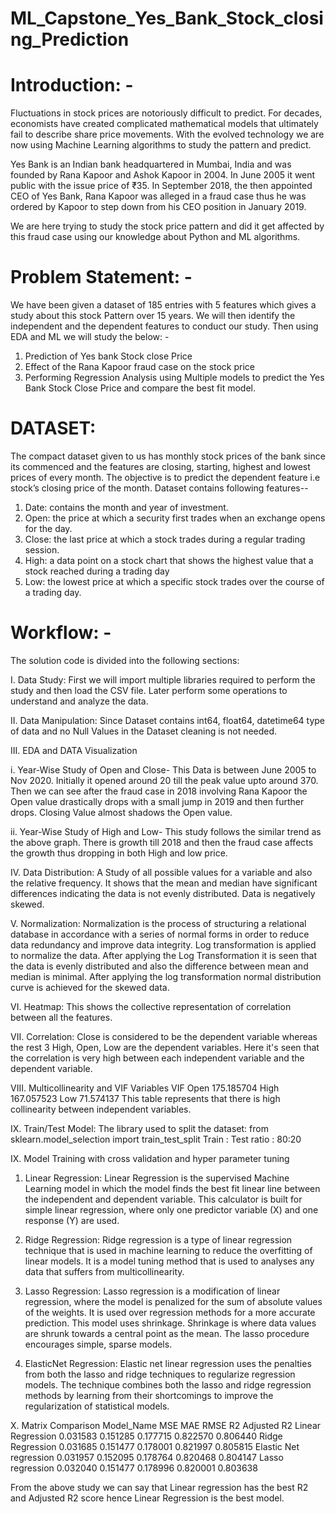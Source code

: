 # ML_Capstone_Yes_Bank_Stock_closing_Prediction

# Introduction: - 

Fluctuations in stock prices are notoriously difficult to predict. For decades, economists have created complicated mathematical models that ultimately fail to describe share price movements. With the evolved technology we are now using Machine Learning algorithms to study the pattern and predict.

Yes Bank is an Indian bank headquartered in Mumbai, India and was founded by Rana Kapoor and Ashok Kapoor in 2004. In June 2005 it went public with the issue price of ₹35.  In September 2018, the then appointed CEO of Yes Bank, Rana Kapoor was alleged in a fraud case thus he was ordered by Kapoor to step down from his CEO position in January 2019. 
		   
We are here trying to study the stock price pattern and did it get affected by this fraud case using our knowledge about Python and ML algorithms.

# Problem Statement: -

We have been given a dataset of 185 entries with 5 features which gives a study about this stock Pattern over 15 years. We will then identify the independent and the dependent features to conduct our study. Then using EDA and ML we will study the below: -

1. Prediction of Yes bank Stock close Price
2. Effect of the Rana Kapoor fraud case on the stock price
3. Performing Regression Analysis using Multiple models to predict the Yes Bank Stock Close Price and compare the best fit model.

# DATASET:

The compact dataset given to us has monthly stock prices of the bank since its commenced and the features are closing, starting, highest and lowest prices of every month. The objective is to predict the dependent feature i.e stock’s closing price of the month.
Dataset contains following features--

1. Date: contains the month and year of investment. 
2. Open: the price at which a security first trades when an exchange opens for the day.
3. Close: the last price at which a stock trades during a regular trading session.
4. High: a data point on a stock chart that shows the highest value that a stock reached during a trading day
5. Low:  the lowest price at which a specific stock trades over the course of a trading day.

# Workflow: -

The solution code is divided into the following sections:

I. Data Study: First we will import multiple libraries required to perform the study and then load the CSV file. Later perform some operations to understand and analyze the data.

II. Data Manipulation: Since Dataset contains int64, float64, datetime64 type of data and no Null Values in the Dataset cleaning is not needed.

III. EDA and DATA Visualization 

i. Year-Wise Study of Open and Close- This Data is between June 2005 to Nov 2020. Initially it opened around 20 till the peak value upto around 370. Then we can see after the fraud case in 2018 involving Rana Kapoor the Open value drastically drops with a small jump in 2019 and then further drops. Closing Value almost shadows the Open value.

ii. Year-Wise Study of High and Low- This study follows the similar trend as the above graph. There is growth till 2018 and then the fraud case affects the growth thus dropping in both High and low price.


IV. Data Distribution: A Study of all possible values for a variable and also the relative frequency. It shows that the mean and median have significant differences indicating the data is not evenly distributed. Data is negatively skewed.

V. Normalization: Normalization is the process of structuring a relational database in accordance with a series of normal forms in order to reduce data redundancy and improve data integrity. Log transformation is applied to normalize the data. After applying the Log Transformation it is seen that the data is evenly distributed and also the difference between mean and median is minimal. After applying the log transformation normal distribution curve is achieved for the skewed data.
                           
VI. Heatmap: This shows the collective representation of correlation between all the features.
                                     
VII. Correlation: Close is considered to be the dependent variable whereas the rest 3  High, Open, Low are the dependent variables. Here it's seen that the correlation is very high between each independent variable and the dependent variable.

VIII. Multicollinearity and VIF
Variables  VIF
Open       175.185704
High       167.057523
Low        71.574137
This table represents that there is high collinearity between independent variables.

IX. Train/Test Model: The library used to split the dataset: from sklearn.model_selection import train_test_split
 Train : Test ratio : 80:20

IX. Model Training with cross validation and hyper parameter tuning

1. Linear Regression: Linear Regression is the supervised Machine Learning model in which the model finds the best fit linear line between the independent and dependent variable. This calculator is built for simple linear regression, where only one predictor variable (X) and one response (Y) are used.

2. Ridge Regression: Ridge regression is a type of linear regression technique that is used in machine learning to reduce the overfitting of linear models. It is a model tuning method that is used to analyses any data that suffers from multicollinearity.

3. Lasso Regression: Lasso regression is a modification of linear regression, where the model is penalized for the sum of absolute values of the weights. It is used over regression methods for a more accurate prediction. This model uses shrinkage. Shrinkage is where data values are shrunk towards a central point as the mean. The lasso procedure encourages simple, sparse models.

4. ElasticNet Regression: Elastic net linear regression uses the penalties from both the lasso and ridge techniques to regularize regression models. The technique combines both the lasso and ridge regression methods by learning from their shortcomings to improve the regularization of statistical models.

X. Matrix Comparison
Model_Name
MSE
MAE
RMSE
R2
Adjusted R2
Linear Regression
0.031583
0.151285
0.177715
0.822570
0.806440
Ridge Regression
0.031685
0.151477
0.178001
0.821997
0.805815
Elastic Net regression
0.031957
0.152095
0.178764
0.820468
0.804147
Lasso regression
0.032040
0.151477
0.178996
0.820001
0.803638


From the above study we can say that Linear regression has the best R2 and Adjusted R2 score hence Linear Regression is the best model.
